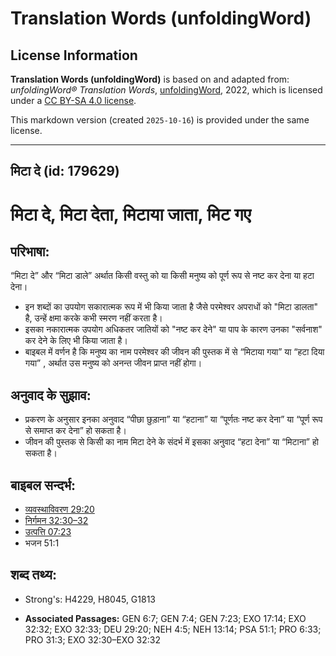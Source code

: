 # Translation Words (unfoldingWord)

## License Information

**Translation Words (unfoldingWord)** is based on and adapted from: _unfoldingWord® Translation Words_, [unfoldingWord](https://unfoldingword.org/utw), 2022, which is licensed under a [CC BY-SA 4.0 license](https://creativecommons.org/licenses/by-sa/4.0/legalcode.en).

This markdown version (created `2025-10-16`) is provided under the same license.



--------------------------------

## मिटा दे (id: 179629)

मिटा दे, मिटा देता, मिटाया जाता, मिट गए
=======================================

परिभाषा:
--------

“मिटा दे” और “मिटा डाले” अर्थात किसी वस्तु को या किसी मनुष्य को पूर्ण रूप से नष्ट कर देना या हटा देना।

* इन शब्दों का उपयोग सकारात्मक रूप में भी किया जाता है जैसे परमेश्वर अपराधों को "मिटा डालता" है, उन्हें क्षमा करके कभी स्मरण नहीं करता है।
* इसका नकारात्मक उपयोग अधिकतर जातियों को "नष्ट कर देने" या पाप के कारण उनका "सर्वनाश" कर देने के लिए भी किया जाता है।
* बाइबल में वर्णन है कि मनुष्य का नाम परमेश्वर की जीवन की पुस्तक में से “मिटाया गया” या “हटा दिया गया” , अर्थात उस मनुष्य को अनन्त जीवन प्राप्त नहीं होगा।

अनुवाद के सुझाव:
----------------

* प्रकरण के अनुसार इनका अनुवाद “पीछा छुड़ाना” या “हटाना” या “पूर्णतः नष्ट कर देना” या “पूर्ण रूप से समाप्त कर देना” हो सकता है।
* जीवन की पुस्तक से किसी का नाम मिटा देने के संदर्भ में इसका अनुवाद “हटा देना” या “मिटाना” हो सकता है।

बाइबल सन्दर्भ:
--------------

* [व्यवस्थाविवरण 29:20](https://ref.ly/Deut29:20)
* [निर्गमन 32:30–32](https://ref.ly/Exod32:30-Exod32:32)
* [उत्पत्ति 07:23](https://ref.ly/Gen7:23)
* भजन 51:1

शब्द तथ्य:
----------

* Strong's: H4229, H8045, G1813

* **Associated Passages:** GEN 6:7; GEN 7:4; GEN 7:23; EXO 17:14; EXO 32:32; EXO 32:33; DEU 29:20; NEH 4:5; NEH 13:14; PSA 51:1; PRO 6:33; PRO 31:3; EXO 32:30–EXO 32:32

